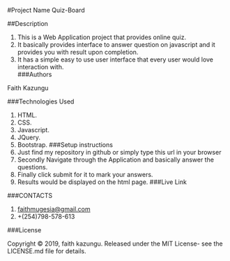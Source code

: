 #Project Name
Quiz-Board

##Description
1. This is a Web Application project that provides online quiz.
2. It basically provides interface to answer question on javascript and it provides you with result upon completion.
3. It has a simple easy to use user interface that every user would love interaction with.  
###Authors

Faith Kazungu

###Technologies Used
1. HTML.
2. CSS.
3. Javascript.
4. JQuery.
5. Bootstrap.
###Setup instructions
1. Just find my repository in github or simply type this url in your browser
2. Secondly Navigate through the Application and basically answer the questions.
3. Finally click submit for it to mark your answers.
4. Results would be displayed on the html page.
###Live Link

###CONTACTS
1. faithmugesia@gmail.com
2. +(254)798-578-613

###License

Copyright © 2019, faith kazungu. Released under the MIT License- see the LICENSE.md file for details.
